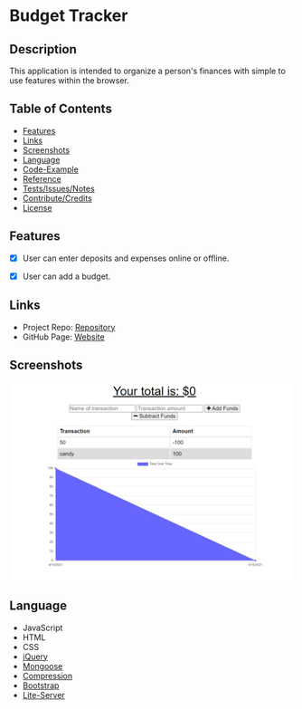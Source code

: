 # Budget Tracker

## Description

This application is intended to organize a person's finances with simple to use features within the browser.

## Table of Contents

* [Features](#Features)
* [Links](#Links)
* [Screenshots](#Screenshots)
* [Language](#Language)
* [Code-Example](#Code-Example)
* [Reference](#Reference)
* [Tests/Issues/Notes](#Tests/Issues/Notes)
* [Contribute/Credits](#Contribute/Credits)
* [License](#License)

## Features

- [x] User can enter deposits and expenses online or offline.
- [x] User can add a budget.


## Links

* Project Repo: [Repository](https://github.com/Darrellfr3/PWA-Budget-Tracker)
* GitHub Page: [Website](https://aqueous-sierra-48018.herokuapp.com/)

## Screenshots

![budget](./snapshot.png)


## Language

* JavaScript
* HTML
* CSS
* [jQuery](https://jquery.com/)
* [Mongoose](https://www.mongodb.com/)
* [Compression](https://github.com/expressjs/compression#readme)
* [Bootstrap](https://getbootstrap.com/)
* [Lite-Server](https://github.com/johnpapa/lite-server#readme)
